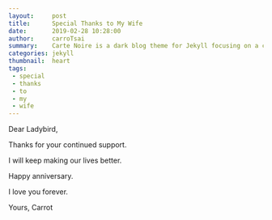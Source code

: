 ```yaml
---
layout:     post
title:      Special Thanks to My Wife
date:       2019-02-28 10:28:00
author:     carroTsai
summary:    Carte Noire is a dark blog theme for Jekyll focusing on a clear reading experience.
categories: jekyll
thumbnail:  heart
tags:
 - special
 - thanks
 - to
 - my
 - wife
---
```


Dear Ladybird,

Thanks for your continued support.

I will keep making our lives better.

Happy anniversary.

I love you forever.

Yours, Carrot